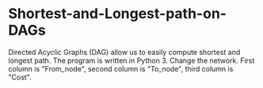 # Shortest-and-Longest-path-on-DAGs

Directed Acyclic Graphs (DAG) allow us to easily compute shortest and longest path. The program is written in Python 3. Change the network. First column is "From_node", second column is "To_node", third column is "Cost".
